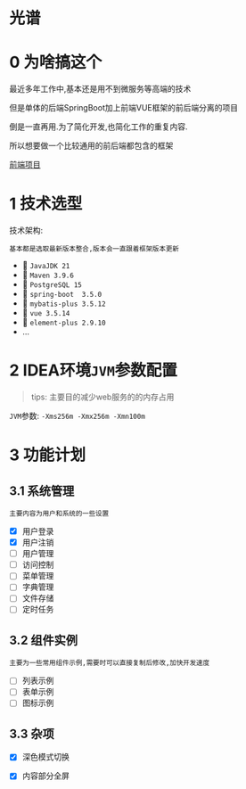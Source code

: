 # 光谱

# 0 为啥搞这个

最近多年工作中,基本还是用不到微服务等高端的技术

但是单体的后端SpringBoot加上前端VUE框架的前后端分离的项目

倒是一直再用.为了简化开发,也简化工作的重复内容.

所以想要做一个比较通用的前后端都包含的框架

[前端项目](https://github.com/yangxj96/spectra-web)

# 1 技术选型

技术架构:

```text
基本都是选取最新版本整合,版本会一直跟着框架版本更新
```

- 🚀️  `JavaJDK 21`
- 🚀️  `Maven 3.9.6`
- 🚀️  `PostgreSQL 15`
- 🚀️  `spring-boot  3.5.0`
- 🚀️  `mybatis-plus 3.5.12`
- 🚀️  `vue 3.5.14`
- 🚀️  `element-plus 2.9.10`
- ...

# 2 IDEA环境`JVM`参数配置

> tips: 主要目的减少web服务的的内存占用

`JVM`参数: `-Xms256m -Xmx256m -Xmn100m`

# 3 功能计划

## 3.1 系统管理

```text
主要内容为用户和系统的一些设置
```

- [x] 用户登录
- [x] 用户注销
- [ ] 用户管理
- [ ] 访问控制
- [ ] 菜单管理
- [ ] 字典管理
- [ ] 文件存储
- [ ] 定时任务

## 3.2 组件实例

```text
主要为一些常用组件示例,需要时可以直接复制后修改,加快开发速度
```

- [ ] 列表示例
- [ ] 表单示例
- [ ] 图标示例

## 3.3 杂项

- [x] 深色模式切换
- [x] 内容部分全屏

